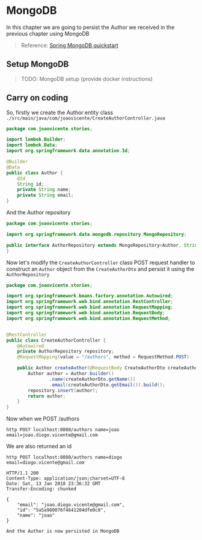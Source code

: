 # MongoDB

In this chapter we are going to persist the Author we received in the previous chapter using MongoDB

> Reference: [Spring MongoDB quickstart](https://spring.io/guides/gs/accessing-data-mongodb/)

## Setup MongoDB

> TODO: MongoDB setup \(provide docker instructions\)

## Carry on coding

So, firstly we create the Author entity class `./src/main/java/com/joaovicente/CreateAuthorController.java`

```java
package com.joaovicente.stories;

import lombok.Builder;
import lombok.Data;
import org.springframework.data.annotation.Id;

@Builder
@Data
public class Author {
    @Id
    String id;
    private String name;
    private String email;
}
```

And the Author repository

```java
package com.joaovicente.stories;

import org.springframework.data.mongodb.repository.MongoRepository;

public interface AuthorRepository extends MongoRepository<Author, String> {
}
```

Now let's modify the `CreateAuthorController` class POST request handler to construct an `Author` object from the `CreateAuthorDto` and persist it using the `AuthorRepository`

```java
package com.joaovicente.stories;

import org.springframework.beans.factory.annotation.Autowired;
import org.springframework.web.bind.annotation.RestController;
import org.springframework.web.bind.annotation.RequestMapping;
import org.springframework.web.bind.annotation.RequestBody;
import org.springframework.web.bind.annotation.RequestMethod;


@RestController
public class CreateAuthorController {
    @Autowired
    private AuthorRepository repository;
    @RequestMapping(value = "/authors", method = RequestMethod.POST)

    public Author createAuthor(@RequestBody CreateAuthorDto createAuthorDto) {
        Author author = Author.builder()
                .name(createAuthorDto.getName())
                .email(createAuthorDto.getEmail()).build();
        repository.insert(author);
        return author;
    }
}
```

Now when we POST /authors

```
http POST localhost:8080/authors name=joao email=joao.diogo.vicente@gmail.com
```

We are also returned an id

```
http POST localhost:8080/authors name=diogo email=diogo.vicente@gmail.com 

HTTP/1.1 200 
Content-Type: application/json;charset=UTF-8
Date: Sat, 13 Jan 2018 23:36:32 GMT
Transfer-Encoding: chunked

{
    "email": "joao.diogo.vicente@gmail.com", 
    "id": "5a5a980076f4641204dfe0c8", 
    "name": "joao"
}

And the Author is now persisted in MongoDB
```



